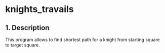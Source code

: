 # knights_travails

## 1. Description 
This program allows to find shortest path for a knight from starting square to target square. 
